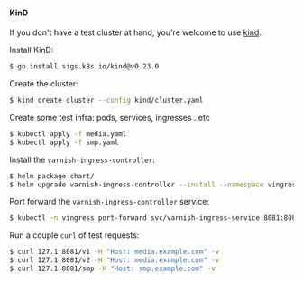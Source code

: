 #### KinD

If you don't have a test cluster at hand, you're welcome to use [kind](https://kind.sigs.k8s.io/).

Install KinD:

```sh
$ go install sigs.k8s.io/kind@v0.23.0 
```

Create the cluster:

```sh
$ kind create cluster --config kind/cluster.yaml 
```

Create some test infra: pods, services, ingresses ..etc

```sh
$ kubectl apply -f media.yaml
$ kubectl apply -f smp.yaml
```

Install the ``varnish-ingress-controller``:

```sh
$ helm package chart/
$ helm upgrade varnish-ingress-controller --install --namespace vingress --create-namespace ./varnish-ingress-controller-0.3.1.tgz -f chart/values.yaml
```

Port forward the ``varnish-ingress-controller`` service:

```sh
$ kubectl -n vingress port-forward svc/varnish-ingress-service 8081:8081
```


Run a couple ``curl`` of test requests:

```sh
$ curl 127.1:8081/v1 -H "Host: media.example.com" -v
$ curl 127.1:8081/v2 -H "Host: media.example.com" -v
$ curl 127.1:8081/smp -H "Host: smp.example.com" -v
```
